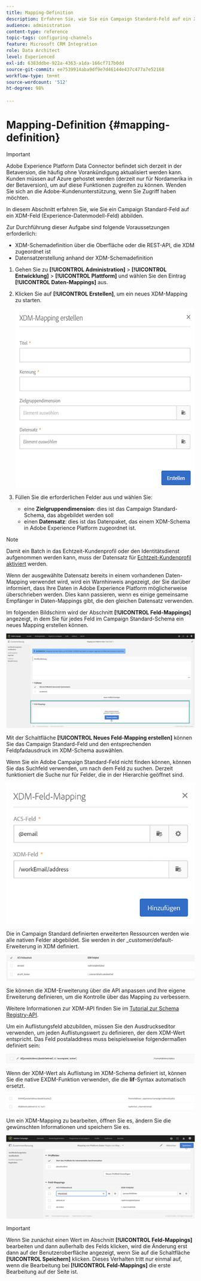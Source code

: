 ```yaml
---
title: Mapping-Definition
description: Erfahren Sie, wie Sie ein Campaign Standard-Feld auf ein XDM-Feld (Experience-Datenmodell) abbilden.
audience: administration
content-type: reference
topic-tags: configuring-channels
feature: Microsoft CRM Integration
role: Data Architect
level: Experienced
exl-id: 6383ddbe-922a-4363-a1da-166cf717b0dd
source-git-commit: ee7539914aba9df9e7d46144e437c477a7e52168
workflow-type: tm+mt
source-wordcount: '512'
ht-degree: 98%

---
```


# Mapping-Definition {#mapping-definition}

>[!IMPORTANT]
>
>Adobe Experience Platform Data Connector befindet sich derzeit in der Betaversion, die häufig ohne Vorankündigung aktualisiert werden kann. Kunden müssen auf Azure gehostet werden (derzeit nur für Nordamerika in der Betaversion), um auf diese Funktionen zugreifen zu können. Wenden Sie sich an die Adobe-Kundenunterstützung, wenn Sie Zugriff haben möchten.

In diesem Abschnitt erfahren Sie, wie Sie ein Campaign Standard-Feld auf ein XDM-Feld (Experience-Datenmodell-Feld) abbilden.

Zur Durchführung dieser Aufgabe sind folgende Voraussetzungen erforderlich:

* XDM-Schemadefinition über die Oberfläche oder die REST-API, die XDM zugeordnet ist
* Datensatzerstellung anhand der XDM-Schemadefinition

1. Gehen Sie zu **[!UICONTROL Administration]** > **[!UICONTROL Entwicklung]** > **[!UICONTROL Plattform]** und wählen Sie den Eintrag **[!UICONTROL Daten-Mappings]** aus.

1. Klicken Sie auf **[!UICONTROL Erstellen]**, um ein neues XDM-Mapping zu starten.

   ![](assets/aep_createmapping.png)

1. Füllen Sie die erforderlichen Felder aus und wählen Sie:

   * eine **Zielgruppendimension**: dies ist das Campaign Standard-Schema, das abgebildet werden soll
   * einen **Datensatz**: dies ist das Datenpaket, das einem XDM-Schema in Adobe Experience Platform zugeordnet ist.

>[!NOTE]
>
>Damit ein Batch in das Echtzeit-Kundenprofil oder den Identitätsdienst aufgenommen werden kann, muss der Datensatz für [Echtzeit-Kundenprofil aktiviert](https://experienceleague.adobe.com/docs/experience-platform/rtcdp/intro/get-started.html?lang=de) werden.
>
>Wenn der ausgewählte Datensatz bereits in einem vorhandenen Daten-Mapping verwendet wird, wird ein Warnhinweis angezeigt, der Sie darüber informiert, dass Ihre Daten in Adobe Experience Platform möglicherweise überschrieben werden. Dies kann passieren, wenn es einige gemeinsame Empfänger in Daten-Mappings gibt, die den gleichen Datensatz verwenden.

Im folgenden Bildschirm wird der Abschnitt **[!UICONTROL Feld-Mappings]** angezeigt, in dem Sie für jedes Feld im Campaign Standard-Schema ein neues Mapping erstellen können.

![](assets/aep_fieldmappings.png)

Mit der Schaltfläche **[!UICONTROL Neues Feld-Mapping erstellen]** können Sie das Campaign Standard-Feld und den entsprechenden Feldpfadausdruck im XDM-Schema auswählen.

Wenn Sie ein Adobe Campaign Standard-Feld nicht finden können, können Sie das Suchfeld verwenden, um nach dem Feld zu suchen. Derzeit funktioniert die Suche nur für Felder, die in der Hierarchie geöffnet sind.

![](assets/aep_mapfield.png)

Die in Campaign Standard definierten erweiterten Ressourcen werden wie alle nativen Felder abgebildet. Sie werden in der _customer/default-Erweiterung in XDM definiert.

![](assets/aep_fieldscusmapping.png)

Sie können die XDM-Erweiterung über die API anpassen und Ihre eigene Erweiterung definieren, um die Kontrolle über das Mapping zu verbessern.

Weitere Informationen zur XDM-API finden Sie im [Tutorial zur Schema Registry-API](https://experienceleague.adobe.com/docs/experience-platform/xdm/api/getting-started.html?lang=de).

Um ein Auflistungsfeld abzubilden, müssen Sie den Ausdruckseditor verwenden, um jeden Auflistungswert zu definieren, der dem XDM-Wert entspricht. Das Feld postaladdress muss beispielsweise folgendermaßen definiert sein:

![](assets/aep_enummapping.png)

Wenn der XDM-Wert als Auflistung im XDM-Schema definiert ist, können Sie die native EXDM-Funktion verwenden, die die **lif**-Syntax automatisch ersetzt.

![](assets/aep_enummappingexdm.png)

Um ein XDM-Mapping zu bearbeiten, öffnen Sie es, ändern Sie die gewünschten Informationen und speichern Sie es.

![](assets/aep_editmapping.png)

>[!IMPORTANT]
>
>Wenn Sie zunächst einen Wert im Abschnitt **[!UICONTROL Feld-Mappings]** bearbeiten und dann außerhalb des Felds klicken, wird die Änderung erst dann auf der Benutzeroberfläche angezeigt, wenn Sie auf die Schaltfläche **[!UICONTROL Speichern]** klicken. Dieses Verhalten tritt nur einmal auf, wenn die Bearbeitung bei **[!UICONTROL Feld-Mappings]** die erste Bearbeitung auf der Seite ist.
